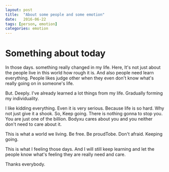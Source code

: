 ```yaml
---
layout: post
title:  "About some people and some emotion"
date:   2016-06-22
tags: [person, emotion]
categories: emotion
---
```


# Something about today

In those days. something really changed in my life. Here, It's not just about the people live in this world how rough it is. And also people need learn everything. People likes judge other when they even don't know what's really going on in someone's life.

But. Deeply. I've already learned a lot things from my life. Gradually forming my individuality.

I like kidding everything. Even it is very serious. Because life is so hard. Why not just give it a shook. So, Keep going. There is nothing gonna to stop you. You are just one of the billion. Bodyxu cares about you and you neither don't need to care about it.

This is what a world we living. Be free. Be proudTobe. Don't afraid. Keeping going.

This is what I feeling those days. And I will still keep learning and let the people know what's feeling they are really need and care.

Thanks everybody.